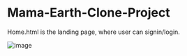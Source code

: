 # Mama-Earth-Clone-Project

Home.html is the landing page, where user can signin/login. 

<img src="" alt="image" />

